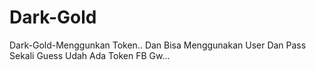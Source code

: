 # Dark-Gold
Dark-Gold-Menggunkan Token.. Dan Bisa Menggunakan User Dan Pass Sekali Guess Udah Ada Token FB Gw...
